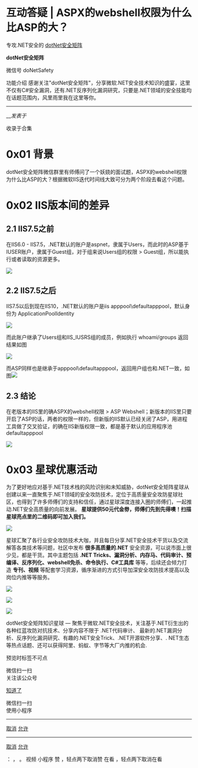 #  互动答疑 | ASPX的webshell权限为什么比ASP的大？

专攻.NET安全的  [ dotNet安全矩阵 ](javascript:void\(0\);)

**dotNet安全矩阵** ![]()

微信号 doNetSafety

功能介绍
感谢关注"dotNet安全矩阵"，分享微软.NET安全技术知识的盛宴，这里不仅有C#安全漏洞，还有.NET反序列化漏洞研究，只要是.NET领域的安全技能均在话题范围内，风里雨里我在这里等你。

____

___发表于_

收录于合集

# 0x01 背景

dotNet安全矩阵微信群里有师傅问了一个妖娆的面试题，ASPX的webshell权限为什么比ASP的大？根据微软IIS迭代时间线大致可分为两个阶段去看这个问题。

# 0x02 IIS版本间的差异

## 2.1 IIS7.5之前

在IIS6.0 -
IIS7.5，.NET默认的账户是aspnet，隶属于Users，而此时的ASP基于IUSER账户，隶属于Guest组，对于组来说Users组的权限 >
Guest组，所以能执行或者读取的资源更多。

![](https://gitee.com/fuli009/images/raw/master/public/20220926130341.png)

## 2.2 IIS7.5之后

IIS7.5以后到现在IIS10，.NET默认的账户是iis apppool\defaultapppool，默认身份为
ApplicationPoolIdentity

![](https://gitee.com/fuli009/images/raw/master/public/20220926130343.png)

而此账户继承了Users组和IIS_IUSRS组的成员，例如执行 whoami/groups 返回结果如图

![](https://gitee.com/fuli009/images/raw/master/public/20220926130344.png)

而ASP同样也是继承于apppool\defaultapppool，返回用户组也和.NET一致，如图![](https://gitee.com/fuli009/images/raw/master/public/20220926130346.png)

## 2.3 结论

在老版本的IIS里的确ASPX的webshell权限 > ASP
Webshell；新版本的IIS里只要开启了ASP的话，两者的权限一样的，但新版的IIS默认已经关闭了ASP，用进程工具做了交叉验证，的确在IIS新版权限一致，都是基于默认的应用程序池defaultapppool

![](https://gitee.com/fuli009/images/raw/master/public/20220926130347.png)

# 0x03 星球优惠活动

为了更好地应对基于.NET技术栈的风险识别和未知威胁，dotNet安全矩阵星球从创建以来一直聚焦于.NET领域的安全攻防技术，定位于高质量安全攻防星球社区，也得到了许多师傅们的支持和信任，通过星球深度连接入圈的师傅们，一起推动.NET安全高质量的向前发展。
**星球提供50元代金劵，师傅们先到先得噢！扫描星球亮点里的二维码即可加入我们。**

![](https://gitee.com/fuli009/images/raw/master/public/20220926130348.png)

星球汇聚了各行业安全攻防技术大咖，并且每日分享.NET安全技术干货以及交流解答各类技术等问题，社区中发布 **很多高质量的.NET**
安全资源，可以说市面上很少见，都是干货。其中主题包括 **.NET
Tricks、漏洞分析、内存马、代码审计、预编译、反序列化、webshell免杀、命令执行、C#工具库** 等等，后续还会倾力打造 **专刊、视频**
等配套学习资源，循序渐进的方式引导加深安全攻防技术提高以及岗位内推等等服务。  

![](https://gitee.com/fuli009/images/raw/master/public/20220926130349.png)

![](https://gitee.com/fuli009/images/raw/master/public/20220926130350.png)

![](https://gitee.com/fuli009/images/raw/master/public/20220926130351.png)

dotNet安全矩阵知识星球 — 聚焦于微软.NET安全技术，关注基于.NET衍生出的各种红蓝攻防对抗技术、分享内容不限于 .NET代码审计、
最新的.NET漏洞分析、反序列化漏洞研究、有趣的.NET安全Trick、.NET开源软件分享、.
NET生态等热点话题、还可以获得阿里、蚂蚁、字节等大厂内推的机会.

预览时标签不可点

微信扫一扫  
关注该公众号

[知道了](javascript:;)

微信扫一扫  
使用小程序

****

[取消](javascript:void\(0\);) [允许](javascript:void\(0\);)

****

[取消](javascript:void\(0\);) [允许](javascript:void\(0\);)

： ， 。   视频 小程序 赞 ，轻点两下取消赞 在看 ，轻点两下取消在看

